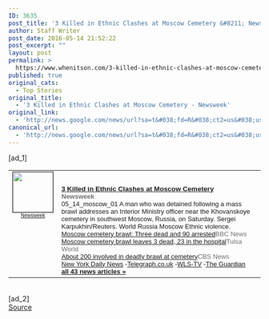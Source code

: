 ```yaml
---
ID: 3635
post_title: '3 Killed in Ethnic Clashes at Moscow Cemetery &#8211; Newsweek'
author: Staff Writer
post_date: 2016-05-14 21:52:22
post_excerpt: ""
layout: post
permalink: >
  https://www.whenitson.com/3-killed-in-ethnic-clashes-at-moscow-cemetery-newsweek/
published: true
original_cats:
  - Top Stories
original_title:
  - '3 Killed in Ethnic Clashes at Moscow Cemetery - Newsweek'
original_link:
  - 'http://news.google.com/news/url?sa=t&#038;fd=R&#038;ct2=us&#038;usg=AFQjCNFQOYnFoa1iSgWRHixKwYie-0NtYg&#038;clid=c3a7d30bb8a4878e06b80cf16b898331&#038;cid=52779107227703&#038;ei=E543V8KgCoWCwQHBoL7ACA&#038;url=http://www.newsweek.com/3-killed-ethnic-clashes-moscow-cemetery-460005'
canonical_url:
  - 'http://news.google.com/news/url?sa=t&#038;fd=R&#038;ct2=us&#038;usg=AFQjCNFQOYnFoa1iSgWRHixKwYie-0NtYg&#038;clid=c3a7d30bb8a4878e06b80cf16b898331&#038;cid=52779107227703&#038;ei=E543V8KgCoWCwQHBoL7ACA&#038;url=http://www.newsweek.com/3-killed-ethnic-clashes-moscow-cemetery-460005'
---
```

 [ad_1]
<br><table border="0" cellpadding="2" cellspacing="7" style="vertical-align:top"><tr><td width="80" align="center" valign="top"><font style="font-size:85%;font-family:arial,sans-serif"><a href="http://news.google.com/news/url?sa=t&amp;fd=R&amp;ct2=us&amp;usg=AFQjCNFQOYnFoa1iSgWRHixKwYie-0NtYg&amp;clid=c3a7d30bb8a4878e06b80cf16b898331&amp;cid=52779107227703&amp;ei=E543V8KgCoWCwQHBoL7ACA&amp;url=http://www.newsweek.com/3-killed-ethnic-clashes-moscow-cemetery-460005"><img src="http://www.whenitson.com/wp-content/uploads/2016/05/3-Killed-in-Ethnic-Clashes-at-Moscow-Cemetery-Newsweek" alt="" border="1" width="80" height="80"><br><font size="-2">Newsweek</font></a></font></td><td valign="top" class="j"><font style="font-size:85%;font-family:arial,sans-serif"><br><div style="padding-top:0.8em"><img alt="" height="1" width="1"></div><div class="lh"><a href="http://news.google.com/news/url?sa=t&amp;fd=R&amp;ct2=us&amp;usg=AFQjCNFQOYnFoa1iSgWRHixKwYie-0NtYg&amp;clid=c3a7d30bb8a4878e06b80cf16b898331&amp;cid=52779107227703&amp;ei=E543V8KgCoWCwQHBoL7ACA&amp;url=http://www.newsweek.com/3-killed-ethnic-clashes-moscow-cemetery-460005"><b>3 Killed in Ethnic Clashes at Moscow Cemetery</b></a><br><font size="-1"><b><font color="#6f6f6f">Newsweek</font></b></font><br><font size="-1">05_14_moscow_01 A man who was detained following a mass brawl addresses an Interior Ministry officer near the Khovanskoye cemetery in southwest Moscow, Russia, on Saturday. Sergei Karpukhin/Reuters. World Russia Moscow Ethnic violence.</font><br><font size="-1"><a href="http://news.google.com/news/url?sa=t&amp;fd=R&amp;ct2=us&amp;usg=AFQjCNG9GW4RR1IfpiZOUmonEmIk1T3Zrw&amp;clid=c3a7d30bb8a4878e06b80cf16b898331&amp;cid=52779107227703&amp;ei=E543V8KgCoWCwQHBoL7ACA&amp;url=http://www.bbc.com/news/world-europe-36293547">Moscow cemetery brawl: Three dead and 90 arrested</a><font size="-1" color="#6f6f6f">BBC News</font></font><br><font size="-1"><a href="http://news.google.com/news/url?sa=t&amp;fd=R&amp;ct2=us&amp;usg=AFQjCNHyd4zsvnTc-B43I8TQwmcA_RAATg&amp;clid=c3a7d30bb8a4878e06b80cf16b898331&amp;cid=52779107227703&amp;ei=E543V8KgCoWCwQHBoL7ACA&amp;url=http://www.tulsaworld.com/news/usworld/ap/moscow-cemetery-brawl-leaves-dead-in-the-hospital/article_5f1923aa-8a68-58c2-b53e-e1724dad4a1e.html">Moscow cemetery brawl leaves 3 dead, 23 in the hospital</a><font size="-1" color="#6f6f6f">Tulsa World</font></font><br><font size="-1"><a href="http://news.google.com/news/url?sa=t&amp;fd=R&amp;ct2=us&amp;usg=AFQjCNF2BdwEJ9GCB6cjXfVReqgDvdp6xw&amp;clid=c3a7d30bb8a4878e06b80cf16b898331&amp;cid=52779107227703&amp;ei=E543V8KgCoWCwQHBoL7ACA&amp;url=http://www.cbsnews.com/news/russia-cemetery-brawl-deadly-hospitalizes-people/">About 200 involved in deadly brawl at cemetery</a><font size="-1" color="#6f6f6f">CBS News</font></font><br><font size="-1" class="p"><a href="http://news.google.com/news/url?sa=t&amp;fd=R&amp;ct2=us&amp;usg=AFQjCNGcYjdxdTlMGglbJEkQo0G593OduA&amp;clid=c3a7d30bb8a4878e06b80cf16b898331&amp;cid=52779107227703&amp;ei=E543V8KgCoWCwQHBoL7ACA&amp;url=http://www.nydailynews.com/news/world/3-killed-massive-brawl-moscow-cemetery-article-1.2636978">New York Daily News</a>&nbsp;-<a href="http://news.google.com/news/url?sa=t&amp;fd=R&amp;ct2=us&amp;usg=AFQjCNGz65X-XgwOiYPpGSCXyIJOABUOXQ&amp;clid=c3a7d30bb8a4878e06b80cf16b898331&amp;cid=52779107227703&amp;ei=E543V8KgCoWCwQHBoL7ACA&amp;url=http://www.telegraph.co.uk/news/2016/05/14/three-killed-in-mass-brawl-in-moscow-cemetery/">Telegraph.co.uk</a>&nbsp;-<a href="http://news.google.com/news/url?sa=t&amp;fd=R&amp;ct2=us&amp;usg=AFQjCNGnnVVZTVzdjNye43Rvpq_6toXjPQ&amp;clid=c3a7d30bb8a4878e06b80cf16b898331&amp;cid=52779107227703&amp;ei=E543V8KgCoWCwQHBoL7ACA&amp;url=http://abc7chicago.com/news/3-dead-23-hospitalized-after-brawl-at-moscow-cemetery/1338743/">WLS-TV</a>&nbsp;-<a href="http://news.google.com/news/url?sa=t&amp;fd=R&amp;ct2=us&amp;usg=AFQjCNE563uJ7nIWccniRMChtkkBkUe4mw&amp;clid=c3a7d30bb8a4878e06b80cf16b898331&amp;cid=52779107227703&amp;ei=E543V8KgCoWCwQHBoL7ACA&amp;url=http://www.theguardian.com/world/2016/may/14/three-killed-moscow-cemetery-brawl">The Guardian</a></font><br><font class="p" size="-1"><a class="p" href="http://news.google.com/news/more?ncl=dhFypJJjxmlkvUMfJpsHIsa4iJ5PM&amp;authuser=0&amp;ned=us&amp;topic=h"><b>all 43 news articles&nbsp;&raquo;</b></a></font></div></font></td></tr></table>
<br>[ad_2]
<br><a href="http://news.google.com/news/url?sa=t&#038;fd=R&#038;ct2=us&#038;usg=AFQjCNFQOYnFoa1iSgWRHixKwYie-0NtYg&#038;clid=c3a7d30bb8a4878e06b80cf16b898331&#038;cid=52779107227703&#038;ei=E543V8KgCoWCwQHBoL7ACA&#038;url=http://www.newsweek.com/3-killed-ethnic-clashes-moscow-cemetery-460005">Source </a>